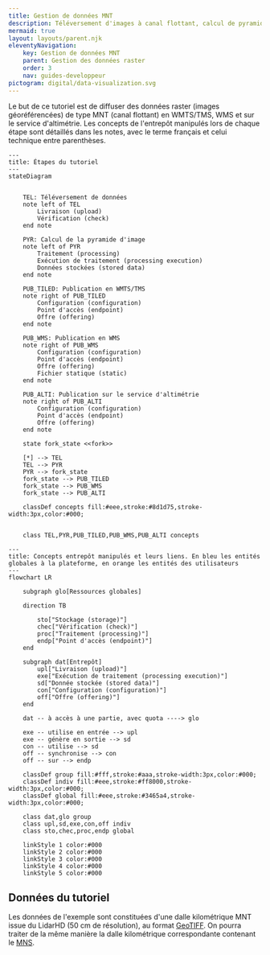 ```yaml
---
title: Gestion de données MNT
description: Téléversement d'images à canal flottant, calcul de pyramides, diffusion en WMS et utilisation dans le service d'altimétrie
mermaid: true
layout: layouts/parent.njk
eleventyNavigation:
    key: Gestion de données MNT
    parent: Gestion des données raster
    order: 3
    nav: guides-developpeur
pictogram: digital/data-visualization.svg
---
```


Le but de ce tutoriel est de diffuser des données raster (images géoréférencées) de type MNT (canal flottant) en WMTS/TMS, WMS et sur le service d'altimétrie. Les concepts de l'entrepôt manipulés lors de chaque étape sont détaillés dans les notes, avec le terme français et celui technique entre parenthèses.

```mermaid
---
title: Étapes du tutoriel
---
stateDiagram


    TEL: Téléversement de données
    note left of TEL
        Livraison (upload)
        Vérification (check)
    end note

    PYR: Calcul de la pyramide d'image
    note left of PYR
        Traitement (processing)
        Exécution de traitement (processing execution)
        Données stockées (stored data)
    end note

    PUB_TILED: Publication en WMTS/TMS
    note right of PUB_TILED
        Configuration (configuration)
        Point d'accès (endpoint)
        Offre (offering)
    end note

    PUB_WMS: Publication en WMS
    note right of PUB_WMS
        Configuration (configuration)
        Point d'accès (endpoint)
        Offre (offering)
        Fichier statique (static)
    end note

    PUB_ALTI: Publication sur le service d'altimétrie
    note right of PUB_ALTI
        Configuration (configuration)
        Point d'accès (endpoint)
        Offre (offering)
    end note

    state fork_state <<fork>>

    [*] --> TEL
    TEL --> PYR
    PYR --> fork_state
    fork_state --> PUB_TILED
    fork_state --> PUB_WMS
    fork_state --> PUB_ALTI

    classDef concepts fill:#eee,stroke:#8d1d75,stroke-width:3px,color:#000;


    class TEL,PYR,PUB_TILED,PUB_WMS,PUB_ALTI concepts
```

```mermaid
---
title: Concepts entrepôt manipulés et leurs liens. En bleu les entités globales à la plateforme, en orange les entités des utilisateurs
---
flowchart LR

	subgraph glo[Ressources globales]

    direction TB

        sto["Stockage (storage)"]
        chec["Vérification (check)"]
        proc["Traitement (processing)"]
        endp["Point d'accès (endpoint)"]
    end
    
	subgraph dat[Entrepôt]
        upl["Livraison (upload)"]
        exe["Exécution de traitement (processing execution)"]
        sd["Donnée stockée (stored data)"]
        con["Configuration (configuration)"]
        off["Offre (offering)"]
	end

    dat -- à accès à une partie, avec quota ----> glo

    exe -- utilise en entrée --> upl
    exe -- génère en sortie --> sd
    con -- utilise --> sd
    off -- synchronise --> con
    off -- sur --> endp

    classDef group fill:#fff,stroke:#aaa,stroke-width:3px,color:#000;
    classDef indiv fill:#eee,stroke:#ff8000,stroke-width:3px,color:#000;
	classDef global fill:#eee,stroke:#3465a4,stroke-width:3px,color:#000;

    class dat,glo group
    class upl,sd,exe,con,off indiv
    class sto,chec,proc,endp global

    linkStyle 1 color:#000
    linkStyle 2 color:#000
    linkStyle 3 color:#000
    linkStyle 4 color:#000
    linkStyle 5 color:#000
```

## Données du tutoriel

Les données de l'exemple sont constituées d'une dalle kilométrique MNT issue du LidarHD (50 cm de résolution), au format [GeoTIFF](/data/tutoriels/raster/mnt/LHD_FXX_0932_6453_MNT_0M50_LAMB93_IGN69.tif). On pourra traiter de la même manière la dalle kilométrique correspondante contenant le [MNS](/data/tutoriels/raster/mnt/LHD_FXX_0932_6453_MNS_0M50_LAMB93_IGN69.tif).
